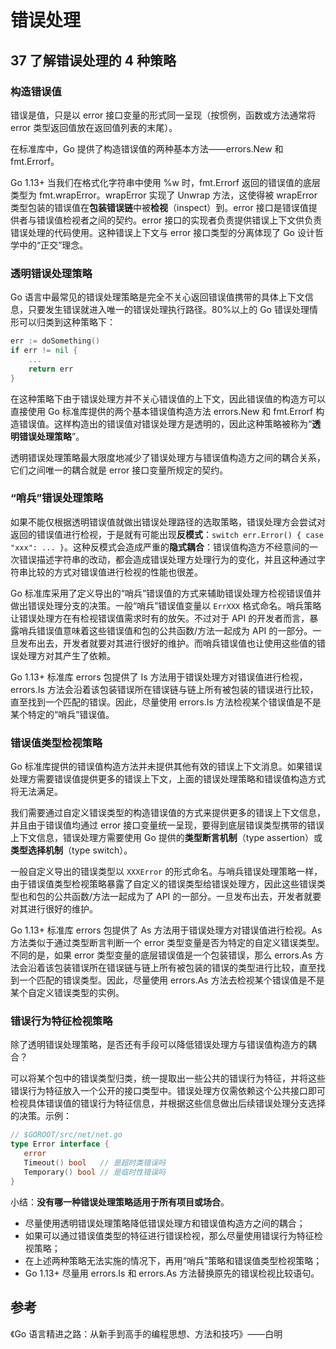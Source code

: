 # 错误处理

## 37 了解错误处理的 4 种策略

### 构造错误值

错误是值，只是以 error 接口变量的形式同一呈现（按惯例，函数或方法通常将 error 类型返回值放在返回值列表的末尾）。

在标准库中，Go 提供了构造错误值的两种基本方法——errors.New 和 fmt.Errorf。

Go 1.13+ 当我们在格式化字符串中使用 %w 时，fmt.Errorf 返回的错误值的底层类型为 fmt.wrapError。wrapError 实现了 Unwrap 方法，这使得被 wrapError 类型包装的错误值在**包装错误链**中被**检视**（inspect）到。error 接口是错误值提供者与错误值检视者之间的契约。error 接口的实现者负责提供错误上下文供负责错误处理的代码使用。这种错误上下文与 error 接口类型的分离体现了 Go 设计哲学中的“正交”理念。

### 透明错误处理策略

Go 语言中最常见的错误处理策略是完全不关心返回错误值携带的具体上下文信息，只要发生错误就进入唯一的错误处理执行路径。80%以上的 Go 错误处理情形可以归类到这种策略下：

```Go
err := doSomething()
if err != nil {
    ...
    return err
}
```

在这种策略下由于错误处理方并不关心错误值的上下文，因此错误值的构造方可以直接使用 Go 标准库提供的两个基本错误值构造方法 errors.New 和 fmt.Errorf 构造错误值。这样构造出的错误值对错误处理方是透明的，因此这种策略被称为“**透明错误处理策略**”。

透明错误处理策略最大限度地减少了错误处理方与错误值构造方之间的耦合关系，它们之间唯一的耦合就是 error 接口变量所规定的契约。

### “哨兵”错误处理策略

  如果不能仅根据透明错误值就做出错误处理路径的选取策略，错误处理方会尝试对返回的错误值进行检视，于是就有可能出现**反模式**：`switch err.Error() { case "xxx": ... }`。这种反模式会造成严重的**隐式耦合**：错误值构造方不经意间的一次错误描述字符串的改动，都会造成错误处理方处理行为的变化，并且这种通过字符串比较的方式对错误值进行检视的性能也很差。

Go 标准库采用了定义导出的“哨兵”错误值的方式来辅助错误处理方检视错误值并做出错误处理分支的决策。一般“哨兵”错误值变量以 `ErrXXX` 格式命名。哨兵策略让错误处理方在有检视错误值需求时有的放矢。不过对于 API 的开发者而言，暴露哨兵错误值意味着这些错误值和包的公共函数/方法一起成为 API 的一部分。一旦发布出去，开发者就要对其进行很好的维护。而哨兵错误值也让使用这些值的错误处理方对其产生了依赖。

Go 1.13+ 标准库 errors 包提供了 Is 方法用于错误处理方对错误值进行检视，errors.Is 方法会沿着该包装错误所在错误链与链上所有被包装的错误进行比较，直至找到一个匹配的错误。因此，尽量使用 errors.Is 方法检视某个错误值是不是某个特定的“哨兵”错误值。

### 错误值类型检视策略

Go 标准库提供的错误值构造方法并未提供其他有效的错误上下文消息。如果错误处理方需要错误值提供更多的错误上下文，上面的错误处理策略和错误值构造方式将无法满足。

我们需要通过自定义错误类型的构造错误值的方式来提供更多的错误上下文信息，并且由于错误值均通过 error 接口变量统一呈现，要得到底层错误类型携带的错误上下文信息，错误处理方需要使用 Go 提供的**类型断言机制**（type assertion）或**类型选择机制**（type switch）。

一般自定义导出的错误类型以 `XXXError` 的形式命名。与哨兵错误处理策略一样，由于错误值类型检视策略暴露了自定义的错误类型给错误处理方，因此这些错误类型也和包的公共函数/方法一起成为了 API 的一部分。一旦发布出去，开发者就要对其进行很好的维护。

Go 1.13+ 标准库 errors 包提供了 As 方法用于错误处理方对错误值进行检视。As 方法类似于通过类型断言判断一个 error 类型变量是否为特定的自定义错误类型。不同的是，如果 error 类型变量的底层错误值是一个包装错误，那么 errors.As 方法会沿着该包装错误所在错误链与链上所有被包装的错误的类型进行比较，直至找到一个匹配的错误类型。因此，尽量使用 errors.As 方法去检视某个错误值是不是某个自定义错误类型的实例。

### 错误行为特征检视策略

除了透明错误处理策略，是否还有手段可以降低错误处理方与错误值构造方的耦合？

可以将某个包中的错误类型归类，统一提取出一些公共的错误行为特征，并将这些错误行为特征放入一个公开的接口类型中。错误处理方仅需依赖这个公共接口即可检视具体错误值的错误行为特征信息，并根据这些信息做出后续错误处理分支选择的决策。示例：

```Go
// $GOROOT/src/net/net.go
type Error interface {
   error
   Timeout() bool   // 是超时类错误吗
   Temporary() bool // 是临时性错误吗
}
```

小结：**没有哪一种错误处理策略适用于所有项目或场合**。

- 尽量使用透明错误处理策略降低错误处理方和错误值构造方之间的耦合；
- 如果可以通过错误值类型的特征进行错误检视，那么尽量使用错误行为特征检视策略；
- 在上述两种策略无法实施的情况下，再用“哨兵”策略和错误值类型检视策略；
- Go 1.13+ 尽量用 errors.Is 和 errors.As 方法替换原先的错误检视比较语句。

## 参考

《Go 语言精进之路：从新手到高手的编程思想、方法和技巧》——白明